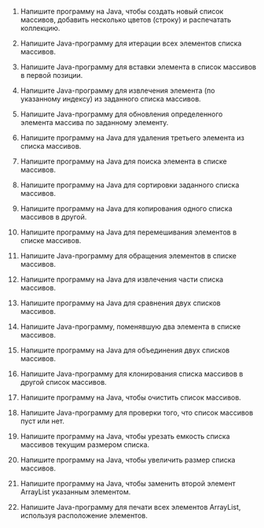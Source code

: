 1. Напишите программу на Java, чтобы создать новый список массивов, добавить несколько цветов (строку) и распечатать коллекцию.


2. Напишите Java-программу для итерации всех элементов списка массивов. 


3. Напишите Java-программу для вставки элемента в список массивов в первой позиции. 


4. Напишите Java-программу для извлечения элемента (по указанному индексу) из заданного списка массивов. 


5. Напишите Java-программу для обновления определенного элемента массива по заданному элементу. 


6. Напишите программу на Java для удаления третьего элемента из списка массивов. 


7. Напишите программу на Java для поиска элемента в списке массивов. 


8. Напишите программу на Java для сортировки заданного списка массивов. 


9. Напишите программу на Java для копирования одного списка массивов в другой. 


10. Напишите программу на Java для перемешивания элементов в списке массивов. 


11. Напишите Java-программу для обращения элементов в списке массивов. 


12. Напишите программу на Java для извлечения части списка массивов. 


13. Напишите программу на Java для сравнения двух списков массивов. 


14. Напишите Java-программу, поменявшую два элемента в списке массивов. 


15. Напишите программу на Java для объединения двух списков массивов. 


16. Напишите Java-программу для клонирования списка массивов в другой список массивов. 


17. Напишите программу на Java, чтобы очистить список массивов.


18. Напишите Java-программу для проверки того, что список массивов пуст или нет.


19. Напишите программу на Java, чтобы урезать емкость списка массивов текущим размером списка.


20. Напишите программу на Java, чтобы увеличить размер списка массивов.


21. Напишите программу на Java, чтобы заменить второй элемент ArrayList указанным элементом.


22. Напишите Java-программу для печати всех элементов ArrayList, используя расположение элементов.